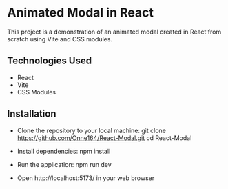 # Animated Modal in React

This project is a demonstration of an animated modal created in React from scratch using Vite and CSS modules.


## Technologies Used

- React
- Vite
- CSS Modules

## Installation
- Clone the repository to your local machine:
git clone https://github.com/Onne164/React-Modal.git
cd React-Modal

- Install dependencies:
npm install

- Run the application:
npm run dev

- Open http://localhost:5173/ in your web browser


